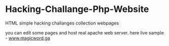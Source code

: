 # Hacking-Challange-Php-Website
HTML simple hacking challanges collection webpages

you can edit some pages and host real apache web server.
here live sample - www.magicword.ga
       

